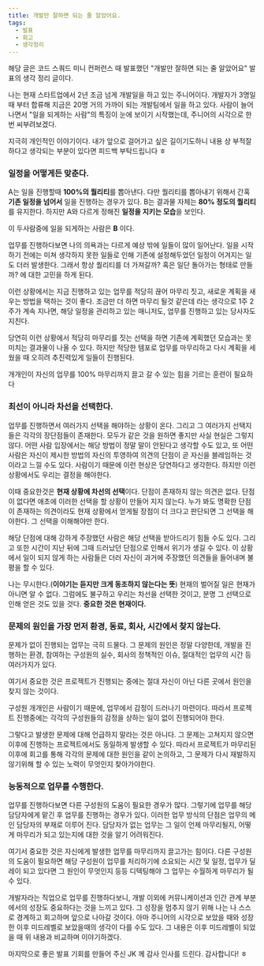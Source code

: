 ```yaml
---
title: 개발만 잘하면 되는 줄 알았어요.
tags:
  - 발표
  - 회고
  - 생각정리
---
```

해당 글은 코드 스쿼드 미니 컨퍼런스 때 발표했던 "개발만 잘하면 되는 줄 알았어요" 발표의 생각 정리 글이다.

나는 현재 스타트업에서 2년 조금 넘게 개발일을 하고 있는 주니어이다. 개발자가 3명일때 부터 합류해 지금은 20명 거의 가까이 되는 개발팀에서 일을 하고 있다. 사람이 늘어나면서 "일을 되게하는 사람"의 특징이 눈에 보이기 시작했는데, 주니어의 시각으로 한 번 씨부려보겠다.

지극히 개인적인 이야기이다. 내가 앞으로 걸어가고 싶은 길이기도하니 내용 상 부적잘하다고 생각되는 부분이 있다면 피드백 부탁드립니다 ㅎ

### 일정을 어떻게든 맞춘다.

A는 일을 진행할때 **100%의 퀄리티**를 뽑아낸다. 다만 퀄리티를 뽑아내기 위해서 간혹 **기존 일정을 넘어서** 일을 진행하는 경우가 있다. B는 결과물 자체는 **80% 정도의 퀄리티**를 유지한다. 하지만 A와 다르게 정해진 **일정을 지키는 모습**을 보인다.

이 두사람중에 일을 되게하는 사람은 **B** 이다.

업무를 진행하다보면 나의 의욕과는 다르게 예상 밖에 일들이 많이 일어난다. 일을 시작하기 전에는 미쳐 생각하지 못한 일들로 인해 기존에 설정해두었던 일정이 어겨지는 일도 더러 발생한다. 그래서 항상 퀄리티를 더 가져갈까? 혹은 일단 돌아가는 형태로 만들까? 에 대한 고민을 하게 된다.

이런 상황에서는 지금 진행하고 있는 업무를 적당히 끊어 마무리 짓고, 새로운 계획을 새우는 방법을 택하는 것이 좋다. 조금만 더 하면 마무리 될것 같은데 라는 생각으로 1주 2주가 계속 지나면, 해당 일정을 관리하고 있는 매니저도, 업무를 진행하고 있는 당사자도 지친다.

당연히 이런 상황에서 적당히 마무리를 짓는 선택을 하면 기존에 계획했던 모습과는 못미치는 결과물이 나올 수 있다. 하지만 적당한 템포로 업무를 마무리하고 다시 계획을 세웠을 때 오히려 추진력있게 일들이 진행된다.

개개인이 자신의 업무를 100% 마무리까지 끌고 갈 수 있는 힘을 기르는 훈련이 필요하다

### 최선이 아니라 차선을 선택한다.

업무를 진행하면서 여러가지 선택을 해야하는 상황이 온다. 그리고 그 여러가지 선택지들은 각각의 장단점들이 존재한다. 모두가 같은 것을 원하면 좋지만 사실 현실은 그렇지 않다. 어떤 사람 입장에서는 해당 방법이 정말 말이 안된다고 생각할 수도 있고, 또 어떤 사람은 자신이 제시한 방법의 자신의 투영하여 의견의 단점이 곧 자신을 블레임하는 것이라고 느낄 수도 있다. 사람이기 때문에 이런 현상은 당연하다고 생각한다. 하지만 이런 상황에서도 우리는 결정을 해야한다.

이때 중요한것은 **현재 상황에 차선의 선택**이다. 단점이 존재하지 않는 의견은 없다. 단점이 없다면 애초에 이러한 선택을 할 상황이 만들어 지지 않는다. 누가 봐도 명확한 단점이 존재하는 의견이라도 현재 상황에서 얻게될 장점이 더 크다고 판단되면 그 선택을 해야한다. 그 선택을 이해해야만 한다.

해당 단점에 대해 강하게 주장했던 사람은 해당 선택을 받아드리기 힘들 수도 있다. 그리고 또한 시간이 지난 뒤에 그때 드러났던 단점으로 인해서 위기가 생길 수 있다. 이 상황에서 일이 되지 않게 하는 사람들은 더러 자신이 과거에 주장했던 의견들을 들어내며 불평을 할 수 있다.

나는 무시한다.(**이야기는 듣지만 크게 동조하지 않는다는 뜻**) 현재의 벌어질 일은 현재가 아니면 알 수 없다. 그럼에도 불구하고 우리는 차선을 선택한 것이고, 분명 그 선택으로 인해 얻은 것도 있을 것다. **중요한 것은 현재이다.**

### 문제의 원인을 가장 먼저 환경, 동료, 회사, 시간에서 찾지 않는다.

문제가 없이 진행되는 업무는 극히 드물다. 그 문제의 원인은 정말 다양한데, 개발을 진행하는 환경, 참여하는 구성원의 실수, 회사의 정책적인 이슈, 절대적인 업무의 시간 등 여러가지가 있다.

여기서 중요한 것은 프로젝트가 진행되는 중에는 절대 자신이 아닌 다른 곳에서 원인을 찾지 않는 것이다.

구성원 개개인은 사람이기 때문에, 업무에서 감정이 드러나기 마련이다. 따라서 프로젝트 진행중에는 각각의 구성원들의 감정을 상하는 일이 없이 진행되어야 한다.

그렇다고 발생한 문제에 대해 언급하지 말라는 것은 아니다. 그 문제는 고쳐지지 않으면 이후에 진행하는 프로젝트에서도 동일하게 발생할 수 있다. 따라서 프로젝트가 마무리된 이후에 회고를 통해 각각의 문제에 대한 원인을 같이 논의하고, 그 문제가 다시 재발하지 않기위해 할 수 있는 노력이 무엇인지 찾아가야한다.

### 능동적으로 업무를 수행한다.

업무를 진행하다보면 다른 구성원의 도움이 필요한 경우가 많다. 그렇기에 업무를 해당 담당자에게 맡긴 후 업무를 진행하는 경우가 있다. 이러한 업무 방식의 단점은 업무의 메인 담당자의 부재로 이루어 진다. 담당자가 없는 업무는 그 일이 언제 마무리될지, 어떻게 마무리가 되고 있는지에 대한 것을 알기 어려워진다.

여기서 중요한 것은 자신에게 발생한 업무를 마무리까지 끌고가는 힘이다. 다른 구성원의 도움이 필요하면 해당 구성원이 업무를 처리하기에 소요되는 시간 및 일정, 업무가 딜레이 되고 있다면 그 원인이 무엇인지 등등 디텍팅해야 그 업무는 수월하게 마무리가 될 수 있다.

개발자라는 직업으로 업무를 진행하다보니, 개발 이외에 커뮤니케이션과 인간 관계 부분에서의 성장도 중요하다는 것을 느끼고 있다. 그 성장을 멈추지 않기 위해 나는 나 스스로 경계하고 회고하며 앞으로 나아갈 것이다. 아마 주니어의 시각으로 보았을 때와 성장한 이후 미드레벨로 보았을때의 생각이 다를 수도 있다. 그 내용은 이후 미드레벨이 되었을 때 위 내용과 비교하며 이야기하겠다.

마지막으로 좋은 발표 기회를 만들어 주신 JK 께 감사 인사를 드린다. 감사합니다! ㅎ